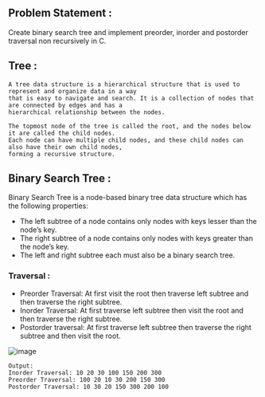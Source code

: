 ## Problem Statement :
Create binary search tree and implement preorder, inorder and postorder traversal non recursively in C.

## Tree :
    A tree data structure is a hierarchical structure that is used to represent and organize data in a way 
    that is easy to navigate and search. It is a collection of nodes that are connected by edges and has a 
    hierarchical relationship between the nodes. 

    The topmost node of the tree is called the root, and the nodes below it are called the child nodes. 
    Each node can have multiple child nodes, and these child nodes can also have their own child nodes, 
    forming a recursive structure.

## Binary Search Tree :
Binary Search Tree is a node-based binary tree data structure which has the following properties:

+ The left subtree of a node contains only nodes with keys lesser than the node’s key.
+ The right subtree of a node contains only nodes with keys greater than the node’s key.
+ The left and right subtree each must also be a binary search tree.

### Traversal :
+ Preorder Traversal: At first visit the root then traverse left subtree and then traverse the right subtree.
+ Inorder Traversal: At first traverse left subtree then visit the root and then traverse the right subtree.
+ Postorder traversal: At first traverse left subtree then traverse the right subtree and then visit the root.

![image](https://github.com/psychomita/PCC-CSBS391/assets/133328192/e0e8ba2d-3a5e-41c7-b821-d964186d22a3)

    Output: 
    Inorder Traversal: 10 20 30 100 150 200 300
    Preorder Traversal: 100 20 10 30 200 150 300
    Postorder Traversal: 10 30 20 150 300 200 100
